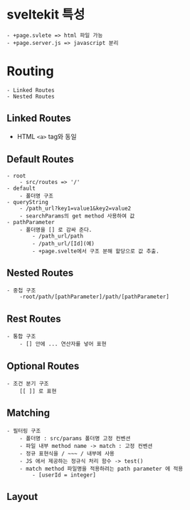 # sveltekit 특성
    - +page.svlete => html 파일 가능
    - +page.server.js => javascript 분리

# Routing

    - Linked Routes
    - Nested Routes

## Linked Routes
    
- HTML `<a>` tag와 동일

## Default Routes

    - root
        - src/routes => '/'
    - default
        - 폴더명 구조
    - queryString
        - /path_url?key1=value1&key2=value2
        - searchParams의 get method 사용하여 값
    - pathParameter
        - 폴더명을 [] 로 감싸 준다.
            - /path_url/path
            - /path_url/[Id](예)
            - +page.svelte에서 구조 분해 할당으로 값 추출.

## Nested Routes

    - 중첩 구조
        -root/path/[pathParameter]/path/[pathParameter]

## Rest Routes

    - 통합 구조
        - [] 안에 ... 연산자를 넣어 표현

## Optional Routes

    - 조건 분기 구조
        [[ ]] 로 표현

## Matching

    - 필터링 구조
        - 폴더명 : src/params 폴더명 고정 컨벤션
        - 파일 내부 method name -> match : 고정 컨벤션
        - 정규 표현식을 / ~~~ / 내부에 사용
        - JS 에서 제공하는 정규식 처리 함수 -> test()
        - match method 파일명을 적용하려는 path parameter 에 적용
            - [userId = integer]

## Layout
